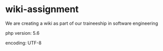 # wiki-assignment
We are creating a wiki as part of our traineeship in software engineering

php version: 5.6

encoding: UTF-8

